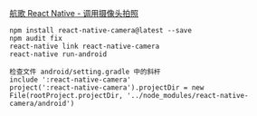 <a href="http://www.hangge.com/blog/cache/detail_1618.html" target="_blank">航歌 React Native - 调用摄像头拍照</a>
```
npm install react-native-camera@latest --save
npm audit fix
react-native link react-native-camera
react-native run-android

检查文件 android/setting.gradle 中的斜杆
include ':react-native-camera'
project(':react-native-camera').projectDir = new File(rootProject.projectDir, '../node_modules/react-native-camera/android')
```